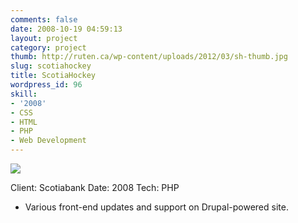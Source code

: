 ```yaml
---
comments: false
date: 2008-10-19 04:59:13
layout: project
category: project
thumb: http://ruten.ca/wp-content/uploads/2012/03/sh-thumb.jpg
slug: scotiahockey
title: ScotiaHockey
wordpress_id: 96
skill:
- '2008'
- CSS
- HTML
- PHP
- Web Development
---
```


[![](http://ruten.ca/wp-content/uploads/2012/03/scotiahockey.jpg)](http://ruten.ca/wp-content/uploads/2012/03/scotiahockey.jpg)

Client: Scotiabank
Date: 2008
Tech: PHP



	
  * Various front-end updates and support on Drupal-powered site.


